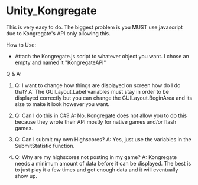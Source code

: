 Unity_Kongregate
================
This is very easy to do. The biggest problem is you MUST use javascript due to Kongregate's API only allowing this. 

How to Use: 
- Attach the Kongregate.js script to whatever object you want. I chose an empty and named it "KongregateAPI"

Q & A: 

1. Q: I want to change how things are displayed on screen how do I do that? 
    A: The GUILayout.Label variables must stay in order to be displayed correctly but you can change the GUILayout.BeginArea and its size to make it look however you want. 

2. Q: Can I do this in C#? 
    A: No, Kongregate does not allow you to do this because they wrote their API mostly for native games and/or flash games. 

3. Q: Can I submit my own Highscores? 
    A: Yes, just use the variables in the SubmitStatistic function. 

4. Q: Why are my highscores not posting in my game? 
    A: Kongregate needs a minimum amount of data before it can be displayed. The best is to just play it a few times and get enough data and it will eventually show up. 



